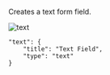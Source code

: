 Creates a text form field.

![text ](http://space.todaymade.com/todaycms/text.jpg)

    "text": {
        "title": "Text Field",
        "type": "text"
    }
